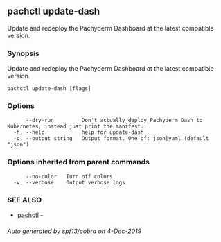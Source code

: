 ## pachctl update-dash

Update and redeploy the Pachyderm Dashboard at the latest compatible version.

### Synopsis

Update and redeploy the Pachyderm Dashboard at the latest compatible version.

```
pachctl update-dash [flags]
```

### Options

```
      --dry-run         Don't actually deploy Pachyderm Dash to Kubernetes, instead just print the manifest.
  -h, --help            help for update-dash
  -o, --output string   Output format. One of: json|yaml (default "json")
```

### Options inherited from parent commands

```
      --no-color   Turn off colors.
  -v, --verbose    Output verbose logs
```

### SEE ALSO

* [pachctl](pachctl.md)	 - 

###### Auto generated by spf13/cobra on 4-Dec-2019

